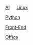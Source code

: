 
[AI](AI.md)  &emsp;  [Linux](Linux.md)  

[Python](Python.md)  

[Front-End](Front-End.md)  

[Office](Office.md)  




